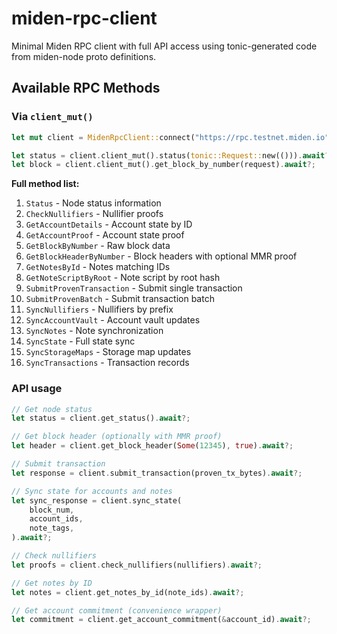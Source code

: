 # miden-rpc-client

Minimal Miden RPC client with full API access using tonic-generated code from miden-node proto definitions.

## Available RPC Methods

### Via `client_mut()`

```rust
let mut client = MidenRpcClient::connect("https://rpc.testnet.miden.io").await?;

let status = client.client_mut().status(tonic::Request::new(())).await?;
let block = client.client_mut().get_block_by_number(request).await?;
```

**Full method list:**
1. `Status` - Node status information
2. `CheckNullifiers` - Nullifier proofs
3. `GetAccountDetails` - Account state by ID
4. `GetAccountProof` - Account state proof
5. `GetBlockByNumber` - Raw block data
6. `GetBlockHeaderByNumber` - Block headers with optional MMR proof
7. `GetNotesById` - Notes matching IDs
8. `GetNoteScriptByRoot` - Note script by root hash
9. `SubmitProvenTransaction` - Submit single transaction
10. `SubmitProvenBatch` - Submit transaction batch
11. `SyncNullifiers` - Nullifiers by prefix
12. `SyncAccountVault` - Account vault updates
13. `SyncNotes` - Note synchronization
14. `SyncState` - Full state sync
15. `SyncStorageMaps` - Storage map updates
16. `SyncTransactions` - Transaction records

### API usage

```rust
// Get node status
let status = client.get_status().await?;

// Get block header (optionally with MMR proof)
let header = client.get_block_header(Some(12345), true).await?;

// Submit transaction
let response = client.submit_transaction(proven_tx_bytes).await?;

// Sync state for accounts and notes
let sync_response = client.sync_state(
    block_num,
    account_ids,
    note_tags,
).await?;

// Check nullifiers
let proofs = client.check_nullifiers(nullifiers).await?;

// Get notes by ID
let notes = client.get_notes_by_id(note_ids).await?;

// Get account commitment (convenience wrapper)
let commitment = client.get_account_commitment(&account_id).await?;
```
